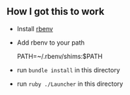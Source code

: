 ## How I got this to work

* Install [rbenv](https://github.com/rbenv/rbenv)
* Add rbenv to your path

    PATH=~/.rbenv/shims:$PATH

* run `bundle install` in this directory
* run `ruby ./Launcher` in this directory
